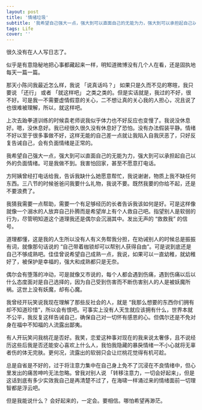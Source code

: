 ```yaml
---
layout: post
title: '情绪垃圾'
subtitle: '我希望自己强大一点，强大到可以直面自己的无能为力，强大到可以承担起自己以外的负面情绪。可是我做不到。'
tags: Life
cover: ''
---
```


很久没有在人人写日志了。

似乎是有意隐秘地把心事都藏起来一样，明知道微博没有几个人在看，还是固执地每天一篇一篇。

那天小陈问我最近怎么样，我说 「说真话吗？」 如果只是久而不见的寒暄，我只要说 「还行」 或者 「就这样吧」 之类之类的。但是实话就是，我过的不好，很不好。可是我一不需要虚情假意的关心，二不想让真的关心我的人担心，况且说了也很难被理解，所以，就这样吧。

上次去跆拳道训练的时候袁老师说我似乎体力也不好反应也变慢了。我说没休息好。嗯，没休息好。我已经很久很久没有休息好了恐怕。没有办法假装平静。情绪不好以至于很多事做不好，这样无能的自己差一点就让我陷入自我厌恶了，只好反复告诫自己，会有负面情绪是正常的。

我希望自己强大一点，强大到可以直面自己的无能为力，强大到可以承担起自己以外的负面情绪。可是我做不到。我害怕回家，甚至不愿意打电话。

方阿姨曾经打电话给我，告诉我缺什么她愿意帮忙，我说谢谢，物质上我不缺任何东西。三八节的时候爸爸问我要什么礼物，我说不要。既然我要的你给不起，还是不要浪费了。

我猜我需要一点帮助，需要一个有足够经历的长者告诉我该如何是好。可是这样像就像一个溺水的人放弃自己扑腾而是希望岸上有个人救自己吧。指望别人是软弱的行为，尽管明知道这个道理我还是偶尔会沉溺其中。发出无声的 “救救我” 的信号。

道理都懂，这是我的人生所以没有人有义务帮我分担，在劝诫别人的时候总是振振有词，就像那句话说的 “自己带着枷锁却可以帮别人获得自由”。可是说到底还是自己不够成熟吧。佳佳曾说希望自己成熟一点，我说，如果可以一直幼稚，就幼稚好了，被保护是幸福的，强大和成熟都只是无奈。

偶尔会有堕落的冲动，可是就像又市说的，每个人都会遇到伤痛，遇到伤痛以后以什么态度面对是自己选择的，因为自己受到伤害而不断伤害别人的人是被妖魔所祸。这世上没有妖魔，却有心魔。

我曾经开玩笑说我现在理解了那些反社会的人，就是 “我那么想要的东西你们拥有却不知道珍惜”，所以会有恨吧。可事实上没有人天生就应该拥有什么，世界本就不公平，我反复这样告诫自己，确保自己对一切怀有感恩的心。但偶尔还是不免对身在福中不知福的人流露出鄙夷。

有人开玩笑问我桃花是否好。我笑，恋爱这种事对现在的我来说太奢侈，且不说经历这些后我是否还能安心喜欢上什么人，我怕我隐藏的暴戾情绪一不小心就将无辜者伤的体无完肤。更何况，流露出的软弱只会让烂桃花觉得有机可趁。

总是自省是不好的，过于将注意力集中在自己身上免不了沉浸在不良情绪中，但心里发出的痛苦呻吟无法忽略。曾我对别人说 「转移注意力，一切会好起来」，但是这话到底有多少实效我自己是再清楚不过了，在海啸一样涌过来的情绪面前一切理智都是浮云吧。

但是我能说什么？ 会好起来的，一定会。要相信。哪怕希望再渺茫。